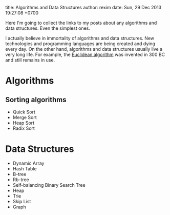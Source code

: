 title: Algorithms and Data Structures
author: rexim
date: Sun, 29 Dec 2013 19:27:08 +0700

Here I'm going to collect the links to my posts about any algorithms
and data structures. Even the simplest ones.

I actually believe in immortality of algorithms and data
structures. New technologies and programming languages are being
created and dying every day. On the other hand, algorithms and data
structures usually live a very long life. For example, the
[Euclidean algorithm](http://en.wikipedia.org/wiki/Euclidean_algorithm)
was invented in 300 BC and still remains in use.

# Algorithms #

## Sorting algorithms ##

* Quick Sort
* Merge Sort
* Heap Sort
* Radix Sort

# Data Structures #

* Dynamic Array
* Hash Table
* B-tree
* Rb-tree
* Self-balancing Binary Search Tree
* Heap
* Trie
* Skip List
* Graph
